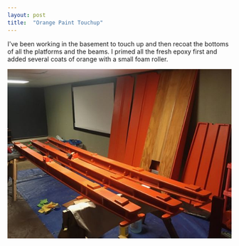 ```yaml
---
layout: post
title:  "Orange Paint Touchup"
---
```


I've been working in the basement to touch up and then recoat the bottoms of all the platforms and the beams. I primed all the fresh epoxy first and added several coats of orange with a small foam roller.

![Orange](/assets/images/orange.jpg)
